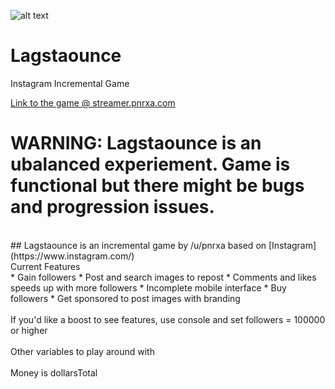 ![alt text](http://i.imgur.com/5x3o5dS.png "Lagstaounce")

# Lagstaounce
Instagram Incremental Game

[Link to the game @ streamer.pnrxa.com](http://lagstaounce.pnrxa.com)
<br>
# WARNING: Lagstaounce is an ubalanced experiement. Game is functional but there might be bugs and progression issues.
<br>
## Lagstaounce is an incremental game by /u/pnrxa based on [Instagram](https://www.instagram.com/)
<br>
Current Features 
<br>
* Gain followers 
* Post and search images to repost
* Comments and likes speeds up with more followers
* Incomplete mobile interface
* Buy followers
* Get sponsored to post images with branding
<br>
<br>
If you'd like a boost to see features, use console and set followers = 100000 or higher
<br>
<br>
Other variables to play around with
<br>
<br>
Money is dollarsTotal
<br>